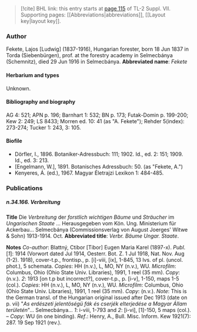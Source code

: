 > [!cite] BHL link: this entry starts at [page 115](https://www.biodiversitylibrary.org/page/33259619) of TL-2 Suppl. VII.
> Supporting pages: [[Abbreviations|abbreviations]], [[Layout key|layout key]].

### Author

Fekete, Lajos \[Ludwig\] (1837-1916), Hungarian forester, born 18 Jun 1837 in Torda (Siebenbürgen), prof. at the forestry academy in Selmecbánya (Schemnitz), died 29 Jun 1916 in Selmecbánya. 
**Abbreviated name**: *Fekete*

#### Herbarium and types

Unknown.

#### Bibliography and biography

AG 4: 521; APN p. 196; Barnhart 1: 532; BN p. 173; Futak-Domin p. 199-200; Kew 2: 249; LS 8433; Morren ed. 10: 41 (as "A. Fekete"); Rehder 5(index): 273-274; Tucker 1: 243, 3: 105.

#### Biofile

- Dörfler, I., 1896. Botaniker-Adressbuch: 111; 1902. Id., ed. 2: 151; 1909. Id., ed. 3: 213.
- \[Engelmann, W.\], 1891. Botanisches Adressbuch: 50. (as "Fekete, A.")
- Kenyeres, Á. (ed.), 1967. Magyar Életrajzi Lexikon 1: 484-485.

### Publications

##### n.34.166. Verbreitung

**Title**
Die *Verbreitung* der *forstlich wichtigen Bäume* und *Sträucher* im *Ungarischen Staate* ... Herausgegeben vom Kön. Ung. Ministerium für Ackerbau... Selmecbánya (Commissionsverlag von August Joerges' Witwe & Sohn) 1913-1914. Oct.
**Abbreviated title**: *Verbr. Bäume Ungar. Staate*.

**Notes**
*Co-author*: Blattný, Ctibor \[Tibor\] Eugen Maria Karel (1897-x).
*Publ*. \[*1*\]: 1914 (Vorwort dated Jul 1914, Oesterr. Bot. Z. 1 Jul 1918, Nat. Nov. Aug (1-2). 1918), cover-t.p., frontisp., p. \[i\]-viii, \[ix\], 1-845, 13 lvs. of pl. (uncol. phot.), 5 schemata.
*Copies*: HH (n.v.), L, MO, NY (n.v.), WU. *Microfilm*: Columbus, Ohio (Ohio State Univ. Libraries), 1991, 1 reel (35 mm). *Copy*: (n.v.).
*2*: 1913 \[on t.p but incorrect?\], cover-t.p., p. \[i-v\], 1-150, maps 1-5 (col.). *Copies*: HH (n.v.), L, MO, NY (n.v.), WU. *Microfilm*: Columbus, Ohio (Ohio State Univ. Libraries), 1991, 1 reel (35 mm). *Copy*: (n.v.).
*Note*: This is the German transl. of the Hungarian original issued after Dec 1913 (date on p. vii) "*As erdészeti jelentöségü fák és cserjék elterjedése a Magyar Állam területén*"... Selmecbánya... *1*: i-viii, 1-793 and *2*: \[i-vi\], \[1\]-150, 5 maps (col.). – *Copy*: WU (in one binding).
*Ref*.: Henry, A., Bull. Misc. Inform. Kew 1921(7): 287. 19 Sep 1921 (rev.).

